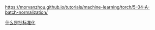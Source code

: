 https://morvanzhou.github.io/tutorials/machine-learning/torch/5-04-A-batch-normalization/

[什么是批标准化](https://morvanzhou.github.io/tutorials/machine-learning/torch/5-04-batch-normalization/)

